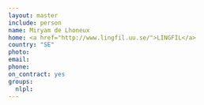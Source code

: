 ```yaml
---
layout: master
include: person
name: Miryam de Lhoneux
home: <a href="http://www.lingfil.uu.se/">LINGFIL</a>
country: "SE"
photo:
email:
phone:
on_contract: yes
groups:
  nlpl:
---
```

